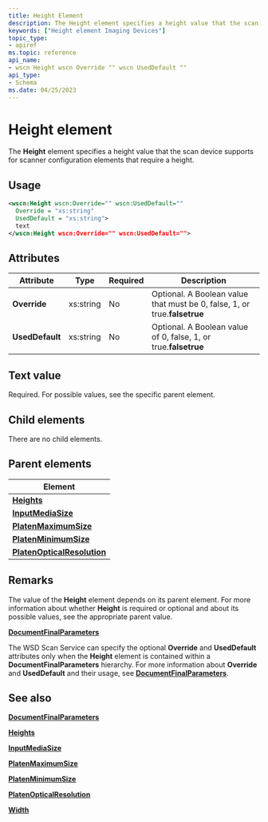 ```yaml
---
title: Height Element
description: The Height element specifies a height value that the scan device supports for scanner configuration elements that require a height.
keywords: ["Height element Imaging Devices"]
topic_type:
- apiref
ms.topic: reference
api_name:
- wscn Height wscn Override "" wscn UsedDefault ""
api_type:
- Schema
ms.date: 04/25/2023
---
```


# Height element

The **Height** element specifies a height value that the scan device supports for scanner configuration elements that require a height.

## Usage

```xml
<wscn:Height wscn:Override="" wscn:UsedDefault=""
  Override = "xs:string"
  UsedDefault = "xs:string">
  text
</wscn:Height wscn:Override="" wscn:UsedDefault="">
```

## Attributes

| Attribute | Type | Required | Description |
|--|--|--|--|
| **Override** | xs:string | No | Optional. A Boolean value that must be 0, false, 1, or true.**falsetrue** |
| **UsedDefault** | xs:string | No | Optional. A Boolean value of 0, false, 1, or true.**falsetrue** |

## Text value

Required. For possible values, see the specific parent element.

## Child elements

There are no child elements.

## Parent elements

| Element |
|--|
| [**Heights**](heights.md) |
| [**InputMediaSize**](inputmediasize.md) |
| [**PlatenMaximumSize**](platenmaximumsize.md) |
| [**PlatenMinimumSize**](platenminimumsize.md) |
| [**PlatenOpticalResolution**](platenopticalresolution.md) |

## Remarks

The value of the **Height** element depends on its parent element. For more information about whether **Height** is required or optional and about its possible values, see the appropriate parent value.

[**DocumentFinalParameters**](documentfinalparameters.md)

The WSD Scan Service can specify the optional **Override** and **UsedDefault** attributes only when the **Height** element is contained within a **DocumentFinalParameters** hierarchy. For more information about **Override** and **UsedDefault** and their usage, see [**DocumentFinalParameters**](documentfinalparameters.md).

## See also

[**DocumentFinalParameters**](documentfinalparameters.md)

[**Heights**](heights.md)

[**InputMediaSize**](inputmediasize.md)

[**PlatenMaximumSize**](platenmaximumsize.md)

[**PlatenMinimumSize**](platenminimumsize.md)

[**PlatenOpticalResolution**](platenopticalresolution.md)

[**Width**](width.md)

